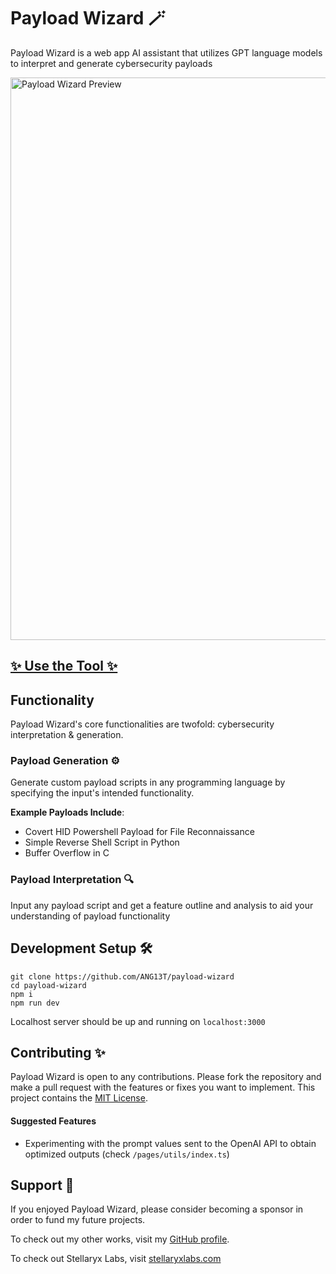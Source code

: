 # Payload Wizard 🪄
Payload Wizard is a web app AI assistant that utilizes GPT language models to interpret and generate cybersecurity payloads

<img src="https://github.com/ANG13T/payload-wizard/blob/main/public/preview.png" alt="Payload Wizard Preview" width="900"/>


## [✨ Use the Tool ✨](https://payload-wizard.vercel.app/)

## Functionality
Payload Wizard's core functionalities are twofold: cybersecurity interpretation & generation. 

### Payload Generation ⚙️
Generate custom payload scripts in any programming language by specifying the input's intended functionality.

**Example Payloads Include**:
- Covert HID Powershell Payload for File Reconnaissance 
- Simple Reverse Shell Script in Python
- Buffer Overflow in C

### Payload Interpretation 🔍
Input any payload script and get a feature outline and analysis to aid your understanding of payload functionality

## Development Setup 🛠
```
git clone https://github.com/ANG13T/payload-wizard
cd payload-wizard
npm i
npm run dev
```
Localhost server should be up and running on `localhost:3000`

## Contributing ✨
Payload Wizard is open to any contributions. Please fork the repository and make a pull request with the features or fixes you want to implement.
This project contains the [MIT License](https://github.com/ANG13T/payload-wizard/blob/main/LICENSE).

#### Suggested Features
- Experimenting with the prompt values sent to the OpenAI API to obtain optimized outputs (check `/pages/utils/index.ts`) 

## Support 💜
If you enjoyed Payload Wizard, please consider becoming a sponsor in order to fund my future projects.

To check out my other works, visit my [GitHub profile](https://github.com/ANG13T).

To check out Stellaryx Labs, visit [stellaryxlabs.com](https://stellaryxlabs.com)

